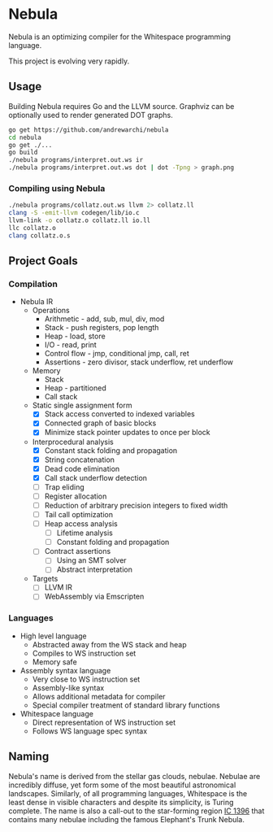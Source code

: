 # Nebula

Nebula is an optimizing compiler for the Whitespace programming
language.

This project is evolving very rapidly.

## Usage

Building Nebula requires Go and the LLVM source. Graphviz can be
optionally used to render generated DOT graphs.

```sh
go get https://github.com/andrewarchi/nebula
cd nebula
go get ./...
go build
./nebula programs/interpret.out.ws ir
./nebula programs/interpret.out.ws dot | dot -Tpng > graph.png
```

### Compiling using Nebula

```sh
./nebula programs/collatz.out.ws llvm 2> collatz.ll
clang -S -emit-llvm codegen/lib/io.c
llvm-link -o collatz.o collatz.ll io.ll
llc collatz.o
clang collatz.o.s
```

## Project Goals

### Compilation

- Nebula IR
  - Operations
    - Arithmetic - add, sub, mul, div, mod
    - Stack - push registers, pop length
    - Heap - load, store
    - I/O - read, print
    - Control flow - jmp, conditional jmp, call, ret
    - Assertions - zero divisor, stack underflow, ret underflow
  - Memory
    - Stack
    - Heap - partitioned
    - Call stack
  - Static single assignment form
    - [x] Stack access converted to indexed variables
    - [x] Connected graph of basic blocks
    - [x] Minimize stack pointer updates to once per block
  - Interprocedural analysis
    - [x] Constant stack folding and propagation
    - [x] String concatenation
    - [x] Dead code elimination
    - [x] Call stack underflow detection
    - [ ] Trap eliding
    - [ ] Register allocation
    - [ ] Reduction of arbitrary precision integers to fixed width
    - [ ] Tail call optimization
    - [ ] Heap access analysis
      - [ ] Lifetime analysis
      - [ ] Constant folding and propagation
    - [ ] Contract assertions
      - [ ] Using an SMT solver
      - [ ] Abstract interpretation
  - Targets
    - [ ] LLVM IR
    - [ ] WebAssembly via Emscripten

### Languages

- High level language
  - Abstracted away from the WS stack and heap
  - Compiles to WS instruction set
  - Memory safe
- Assembly syntax language
  - Very close to WS instruction set
  - Assembly-like syntax
  - Allows additional metadata for compiler
  - Special compiler treatment of standard library functions
- Whitespace language
  - Direct representation of WS instruction set
  - Follows WS language spec syntax

## Naming

Nebula's name is derived from the stellar gas clouds, nebulae. Nebulae
are incredibly diffuse, yet form some of the most beautiful astronomical
landscapes. Similarly, of all programming languages, Whitespace is the
least dense in visible characters and despite its simplicity, is Turing
complete. The name is also a call-out to the star-forming region
[IC 1396](https://nitarp.ipac.caltech.edu/system/media_files/binaries/191/original/johnson2017sci.pdf)
that contains many nebulae including the famous Elephant's Trunk Nebula.

